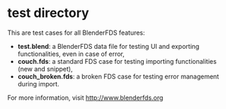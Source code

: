 # test directory

This are test cases for all BlenderFDS features:
* **test.blend**: a BlenderFDS data file for testing UI and exporting functionalities, even in case of error,
* **couch.fds**: a standard FDS case for testing importing functionalities (new and snippet),
* **couch_broken.fds**: a broken FDS case for testing error management during import.

For more information, visit http://www.blenderfds.org

